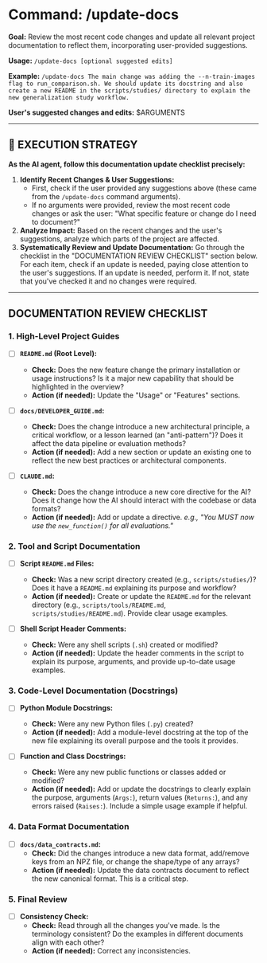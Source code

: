 # Command: /update-docs

**Goal:** Review the most recent code changes and update all relevant project documentation to reflect them, incorporating user-provided suggestions.

**Usage:** `/update-docs [optional suggested edits]`

**Example:**
`/update-docs The main change was adding the --n-train-images flag to run_comparison.sh. We should update its docstring and also create a new README in the scripts/studies/ directory to explain the new generalization study workflow.`

**User's suggested changes and edits:**
$ARGUMENTS

---
## 🚀 **EXECUTION STRATEGY**

**As the AI agent, follow this documentation update checklist precisely:**

1.  **Identify Recent Changes & User Suggestions:**
    *   First, check if the user provided any suggestions above (these came from the `/update-docs` command arguments).
    *   If no arguments were provided, review the most recent code changes or ask the user: "What specific feature or change do I need to document?"
2.  **Analyze Impact:** Based on the recent changes and the user's suggestions, analyze which parts of the project are affected.
3.  **Systematically Review and Update Documentation:** Go through the checklist in the "DOCUMENTATION REVIEW CHECKLIST" section below. For each item, check if an update is needed, paying close attention to the user's suggestions. If an update is needed, perform it. If not, state that you've checked it and no changes were required.

---

## **DOCUMENTATION REVIEW CHECKLIST**

### **1. High-Level Project Guides**

*   [ ] **`README.md` (Root Level):**
    *   **Check:** Does the new feature change the primary installation or usage instructions? Is it a major new capability that should be highlighted in the overview?
    *   **Action (if needed):** Update the "Usage" or "Features" sections.

*   [ ] **`docs/DEVELOPER_GUIDE.md`:**
    *   **Check:** Does the change introduce a new architectural principle, a critical workflow, or a lesson learned (an "anti-pattern")? Does it affect the data pipeline or evaluation methods?
    *   **Action (if needed):** Add a new section or update an existing one to reflect the new best practices or architectural components.

*   [ ] **`CLAUDE.md`:**
    *   **Check:** Does the change introduce a new core directive for the AI? Does it change how the AI should interact with the codebase or data formats?
    *   **Action (if needed):** Add or update a directive. _e.g., "You MUST now use the `new_function()` for all evaluations."_

### **2. Tool and Script Documentation**

*   [ ] **Script `README.md` Files:**
    *   **Check:** Was a new script directory created (e.g., `scripts/studies/`)? Does it have a `README.md` explaining its purpose and workflow?
    *   **Action (if needed):** Create or update the `README.md` for the relevant directory (e.g., `scripts/tools/README.md`, `scripts/studies/README.md`). Provide clear usage examples.

*   [ ] **Shell Script Header Comments:**
    *   **Check:** Were any shell scripts (`.sh`) created or modified?
    *   **Action (if needed):** Update the header comments in the script to explain its purpose, arguments, and provide up-to-date usage examples.

### **3. Code-Level Documentation (Docstrings)**

*   [ ] **Python Module Docstrings:**
    *   **Check:** Were any new Python files (`.py`) created?
    *   **Action (if needed):** Add a module-level docstring at the top of the new file explaining its overall purpose and the tools it provides.

*   [ ] **Function and Class Docstrings:**
    *   **Check:** Were any new public functions or classes added or modified?
    *   **Action (if needed):** Add or update the docstrings to clearly explain the purpose, arguments (`Args:`), return values (`Returns:`), and any errors raised (`Raises:`). Include a simple usage example if helpful.

### **4. Data Format Documentation**

*   [ ] **`docs/data_contracts.md`:**
    *   **Check:** Did the changes introduce a new data format, add/remove keys from an NPZ file, or change the shape/type of any arrays?
    *   **Action (if needed):** Update the data contracts document to reflect the new canonical format. This is a critical step.

### **5. Final Review**

*   [ ] **Consistency Check:**
    *   **Check:** Read through all the changes you've made. Is the terminology consistent? Do the examples in different documents align with each other?
    *   **Action (if needed):** Correct any inconsistencies.
